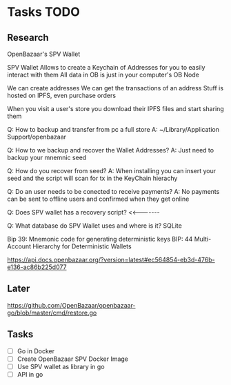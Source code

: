 # Tasks TODO

## Research

OpenBazaar's SPV Wallet

SPV Wallet Allows to create a Keychain of Addresses for you to easily interact with them
All data in OB is just in your computer's OB Node

We can create addresses
We can get the transactions of an address
Stuff is hosted on IPFS, even purchase orders

When you visit a user's store you download their IPFS files and start sharing them

Q: How to backup and transfer from pc a full store
A: ~/Library/Application Support/openbazaar

Q: How to we backup and recover the Wallet Addresses?
A: Just need to backup your mnemnic seed

Q: How do you recover from seed?
A: When installing you can insert your seed and the script will scan for tx in the KeyChain hierachy

Q: Do an user needs to be conected to receive payments?
A: No payments can be sent to offline users and confirmed when they get online

Q: Does SPV wallet has a recovery script? <<-------

Q: What database do SPV Wallet uses and where is it?
SQLite

Bip 39: Mnemonic code for generating deterministic keys
BIP: 44 Multi-Account Hierarchy for Deterministic Wallets


https://api.docs.openbazaar.org/?version=latest#ec564854-eb3d-476b-e136-ac86b225d077


## Later

https://github.com/OpenBazaar/openbazaar-go/blob/master/cmd/restore.go

## Tasks

- [ ] Go in Docker
- [ ] Create OpenBazaar SPV Docker Image
- [ ] Use SPV wallet as library in go
- [ ] API in go
